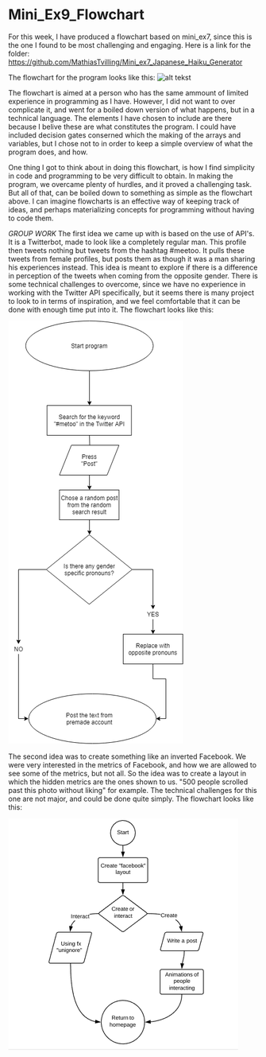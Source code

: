 # Mini_Ex9_Flowchart
For this week, I have produced a flowchart based on mini_ex7, since this is the one I found to be most challenging and engaging. Here is a link for the folder: https://github.com/MathiasTvilling/Mini_ex7_Japanese_Haiku_Generator

The flowchart for the program looks like this:
![alt tekst](https://github.com/MathiasTvilling/Mini_Ex9_Flowchart/blob/master/Sk%C3%A6rmbillede%202018-04-16%20kl.%2012.27.08.png)

The flowchart is aimed at a person who has the same ammount of limited experience in programming as I have. However, I did not want to over complicate it, and went for a boiled down version of what happens, but in a technical language. The elements I have chosen to include are there because I belive these are what constitutes the program. I could have included decision gates conserned which the making of the arrays and variables, but I chose not to in order to keep a simple overview of what the program does, and how. 

One thing I got to think about in doing this flowchart, is how I find simplicity in code and programming to be very difficult to obtain. In making the program, we overcame plenty of hurdles, and it proved a challenging task. But all of that, can be boiled down to something as simple as the flowchart above. I can imagine flowcharts is an effective way of keeping track of ideas, and perhaps materializing concepts for programming without having to code them. 

_GROUP WORK_
The first idea we came up with is based on the use of API's. It is a Twitterbot, made to look like a completely regular man. This profile then tweets nothing but tweets from the hashtag #meetoo. It pulls these tweets from female profiles, but posts them as though it was a man sharing his experiences instead. This idea is meant to explore if there is a difference in perception of the tweets when coming from the opposite gender. There is some technical challenges to overcome, since we have no experience in working with the Twitter API specifically, but it seems there is many project to look to in terms of inspiration, and we feel comfortable that it can be done with enough time put into it. The flowchart looks like this:


![alt tekst](https://github.com/MathiasTvilling/Mini_Ex9_Flowchart/blob/master/30180342_2026642034016621_278840799_n.png)


The second idea was to create something like an inverted Facebook. We were very interested in the metrics of Facebook, and how we are allowed to see some of the metrics, but not all. So the idea was to create a layout in which the hidden metrics are the ones shown to us. "500 people scrolled past this photo without liking" for example. The technical challenges for this one are not major, and could be done quite simply. The flowchart looks like this:


![alt tekst](https://github.com/MathiasTvilling/Mini_Ex9_Flowchart/blob/master/30184563_1789323101129749_2142557567_n.png)



